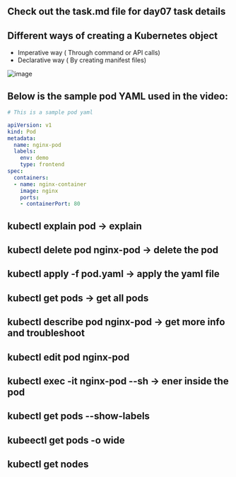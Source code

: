 ## Check out the task.md file for day07 task details

## Different ways of creating a Kubernetes object
- Imperative way ( Through command or API calls)
- Declarative way ( By creating manifest files)

![image](https://github.com/piyushsachdeva/CKA-2024/assets/40286378/b038c4d3-87b7-474d-a3aa-5983d978f885)


## Below is the sample pod YAML used in the video:

```YAML
# This is a sample pod yaml

apiVersion: v1
kind: Pod
metadata:
  name: nginx-pod
  labels:
    env: demo
    type: frontend
spec:
  containers:
  - name: nginx-container
    image: nginx
    ports:
    - containerPort: 80
```

## kubectl  explain pod -> explain
## kubectl delete pod nginx-pod -> delete the pod
## kubectl apply -f pod.yaml -> apply the yaml file 
## kubectl get pods -> get all pods 
## kubectl describe pod nginx-pod  -> get more info and troubleshoot 
## kubectl edit pod nginx-pod
## kubectl exec -it nginx-pod  --sh -> ener inside the pod 
## kubectl get pods --show-labels
## kubeectl get pods -o wide 
## kubectl get nodes 
